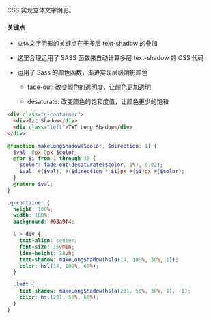 CSS 实现立体文字阴影。

#### 关键点

- 立体文字阴影的关键点在于多层 text-shadow 的叠加

- 这里合理运用了 SASS 函数来自动计算多层 text-shadow 的 CSS 代码

- 运用了 Sass 的颜色函数，渐进实现层级阴影颜色
    
    - fade-out: 改变颜色的透明度，让颜色更加透明
    
    - desaturate: 改变颜色的饱和度值，让颜色更少的饱和


```html
<div class="g-container">
  <div>Txt Shadow</div>
  <div class="left">TxT Long Shadow</div>
</div>
```

```scss
@function makeLongShadow($color, $direction: 1) {
  $val: 0px 0px $color;
  @for $i from 1 through 30 {
    $color: fade-out(desaturate($color, 1%), 0.02);
    $val: #{$val}, #{$direction * $i}px #{$i}px #{$color};
  }
  @return $val;
}

.g-container {
  height: 100%;
  width: 100%;
  background: #03a9f4;

  & > div {
    text-align: center;
    font-size: 15vmin;
    line-height: 28vh;
    text-shadow: makeLongShadow(hsla(14, 100%, 30%, 1));
    color: hsl(14, 100%, 60%);
  }

  .left {
    text-shadow: makeLongShadow(hsla(231, 50%, 30%, 1), -1);
    color: hsl(231, 50%, 60%);
  }
}
```
